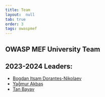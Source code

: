 ```yaml
---
title: Team
layout:  null
tab: true
order: 3
tags: owaspmef
---
```


## OWASP MEF University Team


## 2023-2024 Leaders:
* [Bogdan Itsam Dorantes-Nikolaev](https://www.linkedin.com/in/bogdan-dorantes/)
* [Yağmur Akbaş ](https://www.linkedin.com/in/yaagmurakbas/)
* [Tan Bayav](https://www.linkedin.com/in/tanbyv/)
